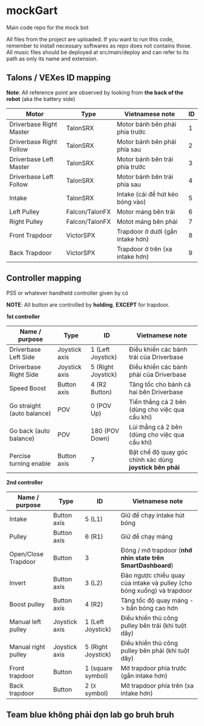 # mockGart
Main code repo for the mock bot

All files from the project are uploaded.
If you want to run this code, remember to install necessary softwares as repo does not contains those.
All music files should be deployed at src/main/deploy and can refer to its path as only its name and extension.

## Talons / VEXes ID mapping

**Note**: All reference point are observed by looking from **the back of the robot** (aka the battery side)

|Motor|Type|Vietnamese note|ID|
|-----|----|---------------|--------|
|Driverbase Right Master|TalonSRX|Motor bánh bên phải phía trước|1|
|Driverbase Right Follow|TalonSRX|Motor bánh bên phải phía sau|2|
|Driverbase Left Master|TalonSRX|Motor bánh bên trái phía trước|3|
|Driverbase Left Follow|TalonSRX|Motor bánh bên trái phía sau|4|
|Intake|TalonSRX|Intake (cái để hút kéo bóng vào)|5|
|Left Pulley|Falcon/TalonFX|Motor máng bên trái|6|
|Right Pulley|Falcon/TalonFX|Motot máng bên phải|7|
|Front Trapdoor|VictorSPX|Trapdoor ở dưới (gần intake hơn)|8|
|Back Trapdoor|VictorSPX|Trapdoor ở trên (xa intake hơn)|9|

## Controller mapping

PS5 or whatever handheld controller given by cỏ

**NOTE**: All button are controlled by **holding**, **EXCEPT** for trapdoor.

**1st controller**

|Name / purpose|Type|ID|Vietnamese note|
|--------------|----|--|---------------|
|Driverbase Left Side|Joystick axis|1 (Left Joystick)|Điều khiển các bánh trái của Driverbase|
|Driverbase Right Side|Joystick axis|5 (Right Joystick)|Điều khiển các bánh phải của Driverbase|
|Speed Boost|Button axis|4 (R2 Button)|Tăng tốc cho bánh cả hai bên Driverbase|
|Go straight (auto balance)|POV|0 (POV Up)|Tiến thẳng cả 2 bên (dùng cho việc qua cầu khỉ)|
|Go back (auto balance)|POV|180 (POV Down)|Lùi thẳng cả 2 bên (dùng cho việc qua cầu khỉ)|
|Percise turning enable|Button axis|7|Bật chế độ quay góc chính xác dùng **joystick bên phải**|

**2nd controller**

|Name / purpose|Type|ID|Vietnamese note|
|--------------|----|--|---------------|
|Intake|Button axis|5 (L1)|Giữ để chạy intake hút bóng|
|Pulley|Button axis|6 (R1)|Giữ để chạy máng|
|Open/Close Trapdoor|Button|3|Đóng / mở trapdoor (**nhớ nhìn state trên SmartDashboard**)|
|Invert|Button axis|3 (L2)|Đảo ngược chiều quay của intake và pulley (cho bóng xuống) và trapdoor|
|Boost pulley|Button axis|4 (R2)|Tăng tốc độ quay máng -> bắn bóng cao hơn|
|Manual left pulley|Joystick axis|1 (Left Joystick)|Điều khiển thủ công pulley bên trái (khi tuột dây)|
|Manual right pulley|Joystick axis|5 (Right Joystick)|Điều khiển thủ công pulley bên phải (khi tuột dây)|
|Front trapdoor|Button|1 (square symbol)|Mở trapdoor phía trước (gần intake hơn)|
|Back trapdoor|Button|2 (`X` symbol)|Mở trapdoor phía trên (xa intake hơn)|

## Team blue không phải dọn lab go bruh bruh
